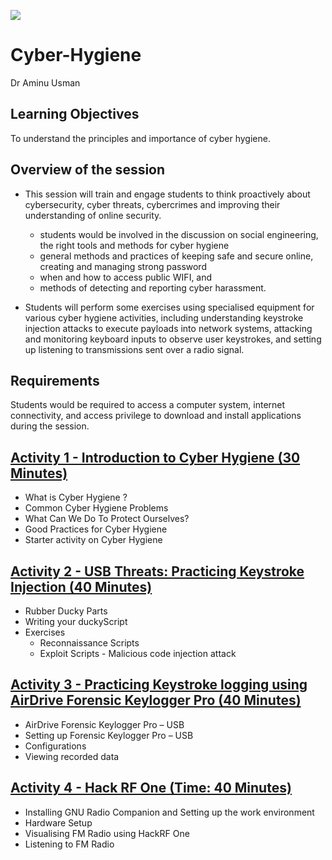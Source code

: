 ![](https://github.com/CS-Outreach-Session/Cyber-Hygiene/blob/main/images/ysj_HIoT.PNG)
# Cyber-Hygiene
Dr Aminu Usman
## Learning Objectives
To understand the principles and importance of cyber hygiene.

## Overview of the session 

* This session will train and engage students to think proactively about cybersecurity, cyber threats, cybercrimes and improving their understanding of online security. 
   - students would be involved in the discussion on social engineering, the right tools and methods for cyber hygiene
   - general methods and practices of keeping safe and secure online, creating and managing strong password
   - when and how to access public WIFI, and 
   - methods of detecting and reporting cyber harassment. 
   

* Students will perform some exercises using specialised equipment for various cyber hygiene activities, including understanding keystroke injection attacks to execute payloads into network systems, attacking and monitoring keyboard inputs to observe user keystrokes, and setting up listening to transmissions sent over a radio signal. 

## Requirements 

Students would be required to access a computer system, internet connectivity, and access privilege to download and install applications during the session.

## [Activity 1 - Introduction to Cyber Hygiene (30 Minutes)](https://github.com/CS-Outreach-Session/Cyber-Hygiene/tree/main/Introduction%20to%20Cyber%20Hygiene#what-is-cyber-hygiene-)
  * What is Cyber Hygiene ?
  * Common Cyber Hygiene Problems
  * What Can We Do To Protect Ourselves?
  * Good Practices for Cyber Hygiene
  * Starter activity on Cyber Hygiene

  
## [Activity 2 - USB Threats: Practicing Keystroke Injection (40 Minutes)](https://github.com/CS-Outreach-Session/Cyber-Hygiene/tree/main/Keystroke%20Injection%20attack)
 * Rubber Ducky Parts
* Writing your duckyScript
* Exercises
  - Reconnaissance Scripts
  - Exploit Scripts - Malicious code injection attack


## [Activity 3 - Practicing Keystroke logging using AirDrive Forensic Keylogger Pro (40 Minutes)](https://github.com/CS-Outreach-Session/Cyber-Hygiene/tree/main/Keystroke%20logging%20attacks)
*	AirDrive Forensic Keylogger Pro – USB
*	Setting up Forensic Keylogger Pro – USB
*	Configurations
*	Viewing recorded data


## [Activity 4 - Hack RF One (Time: 40 Minutes)](https://github.com/CS-Outreach-Session/Cyber-Hygiene/tree/main/HackRF%20One)
* Installing GNU Radio Companion and Setting up the work environment
* Hardware Setup
* Visualising FM Radio using HackRF One
* Listening to FM Radio
